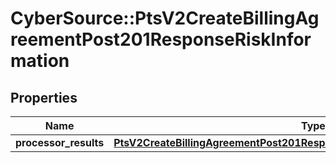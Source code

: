 # CyberSource::PtsV2CreateBillingAgreementPost201ResponseRiskInformation

## Properties
Name | Type | Description | Notes
------------ | ------------- | ------------- | -------------
**processor_results** | [**PtsV2CreateBillingAgreementPost201ResponseRiskInformationProcessorResults**](PtsV2CreateBillingAgreementPost201ResponseRiskInformationProcessorResults.md) |  | [optional] 


